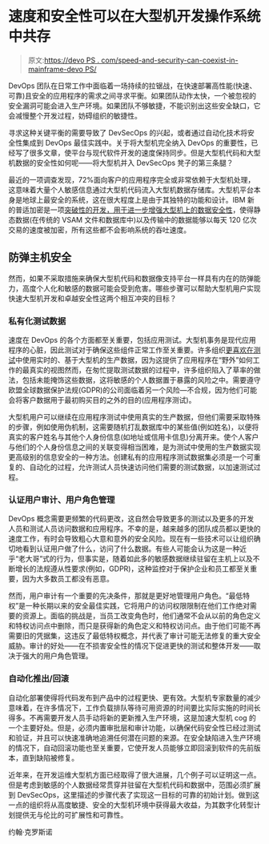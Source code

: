 # 速度和安全性可以在大型机开发操作系统中共存

> 原文:[https://devo PS . com/speed-and-security-can-coexist-in-mainframe-devo PS/](https://devops.com/speed-and-security-can-coexist-in-mainframe-devops/)

DevOps 团队在日常工作中面临着一场持续的拉锯战，在快速部署高性能(快速、可靠)且安全的应用程序的需求之间寻求平衡。如果团队动作太快，一个被忽视的安全漏洞可能会进入生产环境。如果团队不够敏捷，不能识别出这些安全缺口，它会减慢整个开发过程，妨碍组织的敏捷性。

寻求这种关键平衡的需要导致了 DevSecOps 的兴起，或者通过自动化技术将安全性集成到 DevOps 最佳实践中。关于将大型机完全纳入 DevOps 的重要性，已经写了很多文章，使平台与现代软件开发的速度保持同步。但是大型机代码和大型机数据的安全性如何呢——将大型机并入 DevSecOps 凳子的第三条腿？

最近的一项调查发现，72%面向客户的应用程序完全或非常依赖于大型机处理，这意味着大量个人敏感信息通过大型机代码流入大型机数据存储库。大型机平台本身是地球上最安全的系统，这在很大程度上是由于其独特的功能和设计。IBM 新的普适加密是一项[突破性的开发，用于进一步增强大型机上的数据安全性](https://www-03.ibm.com/press/us/en/pressrelease/52805.wss)，使得静态数据(在传统的 VSAM 文件和数据库中)以及传输中的数据能够以每天 120 亿次交易的速度被加密，所有这些都不会影响系统的吞吐速度。

## 防弹主机安全

然而，如果不采取措施来确保大型机代码和数据像支持平台一样具有内在的防弹能力，高度个人化和敏感的数据可能会受到危害。哪些步骤可以帮助大型机用户实现快速大型机开发和卓越安全性这两个相互冲突的目标？

### 私有化测试数据

速度在 DevOps 的各个方面都至关重要，包括应用测试。大型机事务是现代应用程序的心脏，因此测试对于确保这些组件正常工作至关重要。许多组织[更喜欢在测试](https://resources.compuware.com/over-two-thirds-of-businesses-at-risk-of-falling-foul-of-new-eu-data-protection-laws-0)中使用实时的、基于大型机的生产数据，因为这提供了应用程序在“野外”如何工作的最真实的视图然而，在匆忙提取测试数据的过程中，许多组织陷入了草率的做法，包括未能掩饰这些数据，这将敏感的个人数据置于暴露的风险之中。需要遵守欧盟全球数据保护法规(GDPR)的公司面临着另一个风险—不合规，因为他们可能会将客户数据用于最初购买目的之外的目的(应用程序测试)。

大型机用户可以继续在应用程序测试中使用真实的生产数据，但他们需要采取特殊的步骤，例如使用伪机制，这需要随机打乱数据库中的某些值(例如姓名)，以便将真实的客户姓名与其他个人身份信息(如地址或信用卡信息)分离开来。使个人客户与他们的个人身份信息之间的关联变得相当困难，是为测试中使用的生产数据实现更高级别的信息安全的一种方法。创建私有的应用程序测试数据集必须是一个可重复的、自动化的过程，允许测试人员快速访问他们需要的测试数据，以加速测试过程。

### 认证用户审计、用户角色管理

DevOps 概念需要更频繁的代码更改，这自然会导致更多的测试以及更多的开发人员和测试人员访问数据和应用程序。不幸的是，越来越多的团队成员都以更快的速度工作，有时会导致粗心大意和意外的安全风险。现在有一些技术可以让组织确切地看到认证用户做了什么，访问了什么数据。有些人可能会认为这是一种近乎“老大哥”式的行为，但事实是，随着如此多的敏感数据继续驻留在主机上以及不断增长的法规遵从性要求(例如，GDPR)，这种监控对于保护企业和员工都至关重要，因为大多数员工都没有恶意。

然而，用户审计有一个重要的先决条件，那就是更好地管理用户角色。“最低特权”是一种长期以来的安全最佳实践，它将用户的访问权限限制在他们工作绝对需要的资源上。面临的挑战是，当员工改变角色时，他们通常不会从以前的角色定义和特权访问点中删除，而只是获得新的角色定义和特权访问点。由于他们可能不再需要旧的凭据集，这违反了最低特权概念，并代表了审计可能无法修复的重大安全威胁。审计的好处——在不损害安全性的情况下促进更快的测试和整体开发——取决于强大的用户角色管理。

### 自动化推出/回滚

自动化部署使得将代码发布到产品中的过程更快、更有效。大型机专家数量的减少意味着，在许多情况下，工作负载排队等待可用资源的时间要比实际实施的时间长得多。不再需要开发人员手动将新的更新推入生产环境，这是加速大型机 cog 的一个主要好处。但是，必须内置审批层和审计功能，以确保代码安全性已经过测试和验证，并且可以快速准确地追溯任何潜在问题的来源。在安全缺陷进入生产环境的情况下，自动回滚功能也至关重要，它使开发人员能够立即回滚到软件的先前版本，直到缺陷被修复。

近年来，在开发运维大型机方面已经取得了很大进展，几个例子可以证明这一点。但是考虑到敏感的个人数据经常贯穿并驻留在大型机代码和数据中，范围必须扩展到 DevSecOps，这里描述的步骤代表了实现这一目标的可靠的初始计划。做到这一点的组织将从高度敏捷、安全的大型机环境中获得最大收益，为其数字化转型计划提供无与伦比的可扩展性和可靠性。

约翰·克罗斯诺
